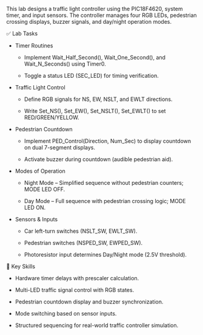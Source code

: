 This lab designs a traffic light controller using the PIC18F4620, system timer, and input sensors. The controller manages four RGB LEDs, pedestrian crossing displays, buzzer signals, and day/night operation modes.  

✅ Lab Tasks  

- Timer Routines  

  - Implement Wait_Half_Second(), Wait_One_Second(), and Wait_N_Seconds() using Timer0.  

  - Toggle a status LED (SEC_LED) for timing verification.  

- Traffic Light Control  

  - Define RGB signals for NS, EW, NSLT, and EWLT directions.  

  - Write Set_NS(), Set_EW(), Set_NSLT(), Set_EWLT() to set RED/GREEN/YELLOW.  

- Pedestrian Countdown  

  - Implement PED_Control(Direction, Num_Sec) to display countdown on dual 7-segment displays.  

  - Activate buzzer during countdown (audible pedestrian aid).  

- Modes of Operation

  - Night Mode – Simplified sequence without pedestrian counters; MODE LED OFF.  

  - Day Mode – Full sequence with pedestrian crossing logic; MODE LED ON.  

- Sensors & Inputs  

  - Car left-turn switches (NSLT_SW, EWLT_SW).  

  - Pedestrian switches (NSPED_SW, EWPED_SW).  

  - Photoresistor input determines Day/Night mode (2.5V threshold).  

🔑 Key Skills  

- Hardware timer delays with prescaler calculation.  

- Multi-LED traffic signal control with RGB states.  

- Pedestrian countdown display and buzzer synchronization.  

- Mode switching based on sensor inputs.  

- Structured sequencing for real-world traffic controller simulation.  
